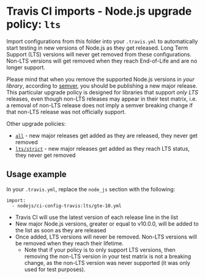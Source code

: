 # Travis CI imports - Node.js upgrade policy: `lts`

Import configurations from this folder into your `.travis.yml` to automatically start testing in new versions of Node.js as they get released. Long Term Support (LTS) versions will never get removed from these configurations. Non-LTS versions will get removed when they reach End-of-Life and are no longer support.

Please mind that when you remove the supported Node.js versions in _your library_, according to [semver](https://semver.org/), you should be publishing a new major release. This particular upgrade policy is designed for libraries that support _only LTS_ releases, even though non-LTS releases may appear in their test matrix, i.e. a removal of non-LTS release does not imply a semver breaking change if that non-LTS release was not officially support.

Other upgrade policies:

- [`all`](../all) - new major releases get added as they are released, they never get removed
- [`lts/strict`](../lts/strict) - new major releases get added as they reach LTS status, they never get removed   


## Usage example

In your `.travis.yml`, replace the `node_js` section with the following:

```
import:
  - nodejs/ci-config-travis:lts/gte-10.yml
```

- Travis CI will use the latest version of each release line in the list
- New major Node.js versions, greater or equal to v10.0.0, will be added to the list as soon as they are released
- Once added, LTS versions will never be removed. Non-LTS versions will be removed when they reach their lifetime.
    - Note that if your policy is to only support LTS versions, then removing the non-LTS version in your test matrix is not a breaking change, as the non-LTS version was never supported (it was only used for test purposes).
